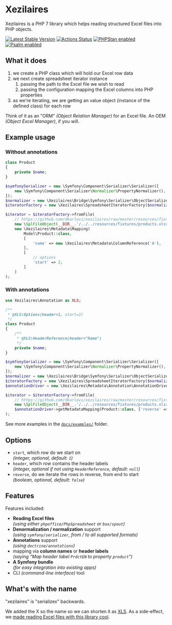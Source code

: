 # Xezilaires

Xezilaires is a PHP 7 library which helps reading structured Excel files
into PHP objects.

[![Latest Stable Version](https://poser.pugx.org/dkarlovi/xezilaires/v/stable.png)](https://packagist.org/packages/dkarlovi/xezilaires)
[![Actions Status](https://github.com/dkarlovi/xezilaires-dev/workflows/Build/badge.svg)](https://github.com/dkarlovi/xezilaires-dev/actions)
[![PHPStan enabled](https://img.shields.io/badge/PHPStan-enabled-brightgreen.svg?style=flat)](https://github.com/phpstan/phpstan)
[![Psalm enabled](https://img.shields.io/badge/Psalm-enabled-brightgreen.svg?style=flat)](https://github.com/vimeo/psalm)

## What it does

1. we create a PHP class which will hold our Excel row data
2. we next create spreadsheet iterator instance
    1. passing the path to the Excel file we wish to read
    2. passing the configuration mapping the Excel columns into PHP properties
3. as we're iterating, we are getting an value object (instance of the defined class)
   for each row

Think of it as an "ORM" *(Object Relation Manager)* for an Excel file.
An OEM *(Object Excel Manager)*, if you will.

## Example usage

### Without annotations

```php
class Product
{
    private $name;
}

$symfonySerializer = new \Symfony\Component\Serializer\Serializer([
    new \Symfony\Component\Serializer\Normalizer\PropertyNormalizer(),
]);
$normalizer = new \Xezilaires\Bridge\Symfony\Serializer\ObjectSerializer($symfonySerializer);
$iteratorFactory = new \Xezilaires\SpreadsheetIteratorFactory($normalizer);

$iterator = $iteratorFactory->fromFile(
    // https://github.com/dkarlovi/xezilaires/raw/master/resources/fixtures/products.xlsx
    new \SplFileObject(__DIR__.'/../../resources/fixtures/products.xlsx'),
    new \Xezilaires\Metadata\Mapping(
        Model\Product::class,
        [
            'name' => new \Xezilaires\Metadata\ColumnReference('A'),
        ],
        [
            // options
            'start' => 2,
        ]
    )
);
```

### With annotations

```php
use Xezilaires\Annotation as XLS;

/**
 * @XLS\Options(header=1, start=2)
 */
class Product
{
    /**
     * @XLS\HeaderReference(header="Name")
     */
    private $name;
}

$symfonySerializer = new \Symfony\Component\Serializer\Serializer([
    new \Symfony\Component\Serializer\Normalizer\PropertyNormalizer(),
]);
$normalizer = new \Xezilaires\Bridge\Symfony\Serializer\ObjectSerializer($symfonySerializer);
$iteratorFactory = new \Xezilaires\SpreadsheetIteratorFactory($normalizer);
$annotationDriver = new \Xezilaires\Metadata\Annotation\AnnotationDriver();

$iterator = $iteratorFactory->fromFile(
    // https://github.com/dkarlovi/xezilaires/raw/master/resources/fixtures/products.xlsx
    new \SplFileObject(__DIR__.'/../../resources/fixtures/products.xlsx'),
    $annotationDriver->getMetadataMapping(Product::class, ['reverse' => true])
);
```

See more examples in the [`docs/examples/`](./docs/examples/) folder.

## Options

- `start`, which row do we start on  
  *(integer, optional, default: `1`)*
- `header`, which row contains the header labels  
  *(integer, optional if not using `HeaderReference`, default: `null`)*
- `reverse`, do we iterate the rows in reverse, from end to start  
  *(boolean, optional, default: `false`)*

## Features

Features included:

- **Reading Excel files**  
*(using either `phpoffice/PhpSpreadsheet` or `box/spout`)*
- **Denormalization / normalization** support  
*(using `symfony/serializer`, from / to all supported formats)*
- **Annotations** support  
*(using `doctrine/annotations`)*
- mapping via **column names** or **header labels**  
*(saying "Map header label `PrdctEN` to property `product`")*
- **A Symfony bundle**  
*(for easy integration into existing apps)*
- CLI *(command-line interface)* tool

## What's with the name

"xezilaires" is "serializex" backwards.

We added the X so the name so we can shorten it as [XLS](https://fileinfo.com/extension/xls).
As a side-effect, we [made reading Excel files with this library cool](https://tvtropes.org/pmwiki/pmwiki.php/Main/XMakesAnythingCool).
